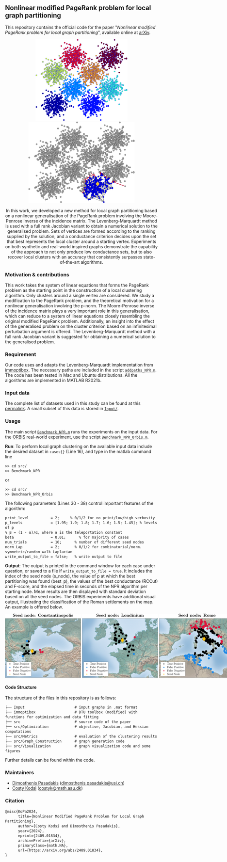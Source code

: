 ## Nonlinear modified PageRank problem for local graph partitioning

This repository contains the official code for the paper "*Nonlinear modified PageRank problem for local graph partitioning*", available online at [arXiv](https://arxiv.org/abs/2409.01834).

<p align="center">
  <img src="src/Visualization/Gauss8_nodes.png"  alt="Initial data" width="302"/>
  <img src="src/Visualization/Gauss_Clusters_re.png" alt="p Clusters" width="350"/>
</p>
<center>
In this work, we developed a new method for local graph partitioning based on a nonlinear generalisation of the PageRank problem involving the Moore-Penrose inverse of the incidence matrix. The Levenberg-Marquardt method is used with a full rank Jacobian variant to obtain a numerical solution to the generalised problem. Sets of vertices are formed according to the ranking supplied by the solution, and a conductance criterion decides upon the set that best represents the local cluster around a starting vertex. Experiments on both synthetic and real-world inspired graphs demonstrate the capability of the approach to not only produce low conductance sets, but to also recover local clusters with an accuracy that consistently surpasses state-of-the-art algorithms.
</center>

<!-- [![DOI](https://zenodo.org/badge/541179044.svg)](https://zenodo.org/badge/latestdoi/541179044) -->

### Motivation & contributions

This work takes the system of linear equations that forms the PageRank problem as the starting point in the construction of a local clustering algorithm. Only clusters around a
single vertex are considered. We study a modification to the PageRank problem, and the theoretical motivation for a nonlinear generalisation involving the p-norm. The Moore-Penrose inverse of the incidence matrix plays a very important role in this generalisation, which can reduce to a system of linear equations closely resembling the original modified PageRank problem. Additionally, an insight into the effect of the generalised problem on the cluster criterion based on an infinitesimal perturbation argument is offered. The Levenberg-Marquardt method with a full rank Jacobian variant is suggested for obtaining a numerical solution to the generalised problem.
  
### Requirement

Our code uses and adapts the Levenberg-Marquardt implementation from [immoptibox](http://www2.imm.dtu.dk/projects/immoptibox/).
The necessary paths are included in the script [`addpaths_NPR.m`](src/addpaths_NPR.m). The code has been tested in Mac and Ubuntu distributions. All the algorithms are implemented in MATLAB R2021b. 

### Input data
The complete list of datasets used in this study can be found at this [permalink](https://drive.switch.ch/index.php/s/PEnKOcOYEWUILap). A small subset of this data is stored in [`Input/`](Input/).

### Usage

The main script [`Benchmark_NPR.m`](src/Benchmark_NPR.m) runs the experiments on the input data. For the [ORBIS](https://orbis.stanford.edu/) real-world experiment, use the script [`Benchmark_NPR_Orbis.m`](src/Benchmark_NPR_Orbis.m).

**Run**: To perform local graph clustering on the available input data include the desired dataset in ``cases{}`` (Line 16), and type in the matlab command line
```
>> cd src/
>> Benchmark_NPR
```
or 
```
>> cd src/
>> Benchmark_NPR_Orbis
```

The following parameters (Lines 30 - 38) control important features of the algorithm:
```
print_level          = 2;     % 0/1/2 for no print/low/high verbosity
p_levels             = [1.95; 1.9; 1.8; 1.7; 1.6; 1.5; 1.45]; % levels of p
% β = (1 - α)/α, where α is the teleportation constant
beta                 = 0.01;      % for majority of cases
num_trials           = 10;      % number of different seed nodes
norm_Lap             = 2;       % 0/1/2 for combinatorial/norm. symmetric/random walk Laplacian
write_output_to_file = false;   % write output to file
```
**Output**: The output is printed in the command window for each case under question, or saved to a file if ``write_output_to_file = true``. It includes the index of the seed node (s_node), the value of p at which the best partitioning was found (best_p), the values of the best conductance (RCCut) and F-score, and the elapsed time in seconds of the NPR algorithm per starting node. Mean results are then displayed with standard deviation based on all the seed nodes. The ORBIS experiments have additional visual output, illustrating the classification of the Roman settlements on the map. An example is offered below.

<p align="center" style="white-space: nowrap;">
  <img src="src/Visualization/NPR_Orbis_Const_Km.png" alt="Const clusters" width="250" style="display: inline-block;"/>
  <img src="src/Visualization/NPR_Orbis_Lond_Km.png" alt="Lond clusters" width="250" style="display: inline-block;"/>
  <img src="src/Visualization/NPR_Orbis_Roma_Km.png" alt="Roma clusters" width="250" style="display: inline-block;"/>
</p>

#### Code Structure

The structure of the files in this repository is as follows:
```
├── Input                       # input graphs in .mat format
├── immoptibox                  # DTU toolbox (modified) with functions for optimization and data fitting
├── src                         # source code of the paper
├── src/Optimization            # objective, Jacobian, and Hessian computations
├── src/Metrics                 # evaluation of the clustering results
├── src/Graph_Construction      # graph generation code
├── src/Visualization           # graph visualization code and some figures
```

Further details can be found within the code.

### Maintainers
- [Dimosthenis Pasadakis](https://dmspas.github.io/) ([dimosthenis.pasadakis@usi.ch](mailto:dimosthenis.pasadakis@usi.ch))
- [Costy Kodsi](https://vbn.aau.dk/da/persons/costyk) ([costyk@math.aau.dk](mailto:costyk@math.aau.dk))


### Citation

```
@misc{KoPa2024,
      title={Nonlinear Modified PageRank Problem for Local Graph Partitioning}, 
      author={Costy Kodsi and Dimosthenis Pasadakis},
      year={2024},
      eprint={2409.01834},
      archivePrefix={arXiv},
      primaryClass={math.NA},
      url={https://arxiv.org/abs/2409.01834}, 
}
```
